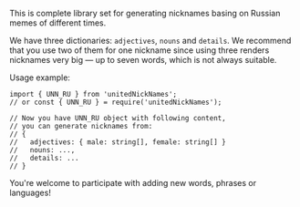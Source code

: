 This is complete library set for generating nicknames basing on Russian memes of different times.

We have three dictionaries: `adjectives`, `nouns` and `details`.
We recommend that you use two of them for one nickname since using three renders nicknames very big — up to seven words, which is not always suitable.

Usage example:

```
import { UNN_RU } from 'unitedNickNames';
// or const { UNN_RU } = require('unitedNickNames');

// Now you have UNN_RU object with following content,
// you can generate nicknames from:
// {
//   adjectives: { male: string[], female: string[] }
//   nouns: ...,
//   details: ...
// }

```

You're welcome to participate with adding new words, phrases or languages!